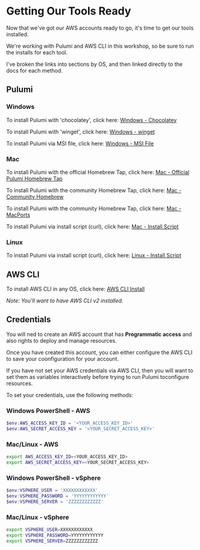 # Getting Our Tools Ready #

Now that we've got our AWS accounts ready to go, it's time to get our tools installed.

We're working with Pulumi and AWS CLI in this workshop, so be sure to run the installs for each tool.

I've broken the links into sections by OS, and then linked directly to the docs for each method.

## Pulumi ##

### Windows ###

To install Pulumi with 'chocolatey', click here: [Windows - Chocolatey](https://www.pulumi.com/docs/get-started/install/#chocolatey-1)

To install Pulumi with 'winget', click here: [Windows - winget](https://www.pulumi.com/docs/get-started/install/#winget)

To install Pulumi via MSI file, click here: [Windows - MSI File](https://www.pulumi.com/docs/get-started/install/#standalone-installer-msi)

### Mac ###

To install Pulumi with the official Homebrew Tap, click here: [Mac - Official Pulumi Homebrew Tap](https://www.pulumi.com/docs/get-started/install/#official-pulumi-homebrew-tap)

To install Pulumi with the community Homebrew Tap, click here: [Mac - Community Homebrew](https://www.pulumi.com/docs/get-started/install/#community-homebrew)

To install Pulumi with the community Homebrew Tap, click here: [Mac - MacPorts](https://www.pulumi.com/docs/get-started/install/#macports)

To install Pulumi via install script (curl), click here: [Mac - Install Script](https://www.pulumi.com/docs/get-started/install/#installation-script-1)

### Linux ###

To install Pulumi via install script (curl), click here: [Linux - Install Script](https://www.pulumi.com/docs/get-started/install/#installation-script-2)

## AWS CLI ##

To install AWS CLI in any OS, click here: [AWS CLI Install](https://docs.aws.amazon.com/cli/latest/userguide/getting-started-install.html)

*Note: You'll want to have AWS CLI v2 installed.*

## Credentials ##

You will ned to create an AWS account that has **Programmatic access** and also rights to deploy and manage resources.

Once you have created this account, you can either configure the AWS CLI to save your coonfiguration for your account.

If you have not set your AWS credentials via AWS CLI, then you will want to set them as variables interactively before trying to run Pulumi toconfigure resources.

To set your credentials, use the following methods:

### Windows PowerShell - AWS ###

``` powershell
$env:AWS_ACCESS_KEY_ID = '<YOUR_ACCESS_KEY_ID>'
$env:AWS_SECRET_ACCESS_KEY = '<YOUR_SECRET_ACCESS_KEY>'
```

### Mac/Linux - AWS ###

``` bash
export AWS_ACCESS_KEY_ID=<YOUR_ACCESS_KEY_ID>
export AWS_SECRET_ACCESS_KEY=<YOUR_SECRET_ACCESS_KEY>
```

### Windows PowerShell - vSphere ###

``` powershell
$env:VSPHERE_USER = 'XXXXXXXXXXXX'
$env:VSPHERE_PASSWORD = 'YYYYYYYYYYYY'
$env:VSPHERE_SERVER = 'ZZZZZZZZZZZZ'
```

### Mac/Linux - vSphere ###

``` bash
export VSPHERE_USER=XXXXXXXXXXXX
export VSPHERE_PASSWORD=YYYYYYYYYYYY
export VSPHERE_SERVER=ZZZZZZZZZZZZ
```
